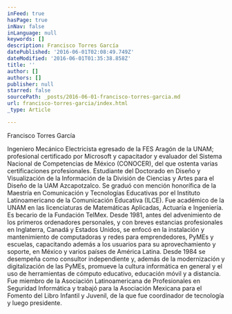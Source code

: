 ```yaml
---
inFeed: true
hasPage: true
inNav: false
inLanguage: null
keywords: []
description: Francisco Torres García
datePublished: '2016-06-01T02:08:49.749Z'
dateModified: '2016-06-01T01:35:38.858Z'
title: ''
author: []
authors: []
publisher: null
starred: false
sourcePath: _posts/2016-06-01-francisco-torres-garcia.md
url: francisco-torres-garcia/index.html
_type: Article

---
```

Francisco Torres García

Ingeniero Mecánico Electricista egresado de la FES Aragón de la UNAM; profesional certificado por Microsoft y capacitador y evaluador del Sistema Nacional de Competencias de México (CONOCER), del que ostenta varias certificaciones profesionales. Estudiante del Doctorado en Diseño y Visualización de la Información de la División de Ciencias y Artes para el Diseño de la UAM Azcapotzalco. Se graduó con mención honorífica de la Maestría en Comunicación y Tecnologías Educativas por el Instituto Latinoamericano de la Comunicación Educativa (ILCE). Fue académico de la UNAM en las licenciaturas de Matemáticas Aplicadas, Actuaría e Ingeniería. Es becario de la Fundación TelMex. Desde 1981, antes del advenimiento de los primeros ordenadores personales, y con breves estancias profesionales en Inglaterra, Canadá y Estados Unidos, se enfocó en la instalación y mantenimiento de computadoras y redes para emprendedores, PyMEs y escuelas, capacitando además a los usuarios para su aprovechamiento y soporte, en México y varios países de América Latina. Desde 1984 se desempeña como consultor independiente y, además de la modernización y digitalización de las PyMEs, promueve la cultura informática en general y el uso de herramientas de cómputo educativo, educación móvil y a distancia. Fue miembro de la Asociación Latinoamericana de Profesionales en Seguridad Informática y trabajó para la Asociación Mexicana para el Fomento del Libro Infantil y Juvenil, de la que fue coordinador de tecnología y luego presidente.